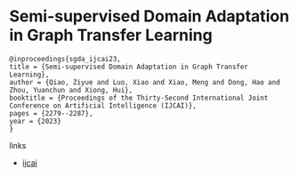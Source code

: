 # Semi-supervised Domain Adaptation in Graph Transfer Learning

```
@inproceedings{sgda_ijcai23,
title = {Semi-supervised Domain Adaptation in Graph Transfer Learning},
author = {Qiao, Ziyue and Luo, Xiao and Xiao, Meng and Dong, Hao and Zhou, Yuanchun and Xiong, Hui},
booktitle = {Proceedings of the Thirty-Second International Joint Conference on Artificial Intelligence (IJCAI)},
pages = {2279--2287},
year = {2023}
}
```

links
- [ijcai](https://www.ijcai.org/proceedings/2023/253)
